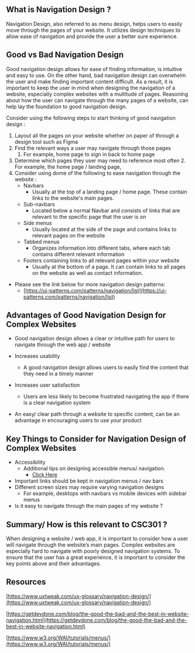 ## What is Navigation Design ?
Navigation Design, also referred to as menu design, helps users to easily move through the pages of your website. It utilizes design techniques to allow ease of navigation and provide the user a better sure experience. 


## Good vs Bad Navigation Design 
Good navigation design allows for ease of  finding information, is intuitive and easy to use. On the other hand, bad navigation design can overwhelm the user and make finding important content difficult.  As a result,  it is important to keep the user in mind when designing the navigation of a website, especially complex websites with a multitude of pages. Reasoning about how the user can navigate through the many pages of a website, can help lay the foundation to good navigation design. 

Consider using the following steps to start thinking of good navigation design  : 

1. Layout all the pages on your website whether on paper of through a design tool such as Figma 
2.  Find the relevant ways a user may navigate through those pages 
    1. For example, home page to sign in back to home page 
3. Determine which pages they user may need to reference most often
    2. For example, the home page / landing page, 
4. Consider using dome of the following to ease navigation through the website :  
    * Navbars
        * Usually at the top of a landing page / home page. These contain links to the website's main pages. 
    * Sub-navbars
        * Located below a normal Navbar and  consists of links that are relevant to the specific page that the user is on 
    * Side menus
        * Usually located at the side of the page and contains links to relevant pages on the website 
    * Tabbed menus
        * Organizes information into different tabs, where each tab contains different relevant information
    * Footers containing links to all relevant pages within your website 
        * Usually at the bottom of a page. It can contain links to all pages on the website as well as contact information.
          
* Please see the link below for more navigation design patterns:
    * [https://ui-patterns.com/patterns/navigation/list](https://ui-patterns.com/patterns/navigation/list)
      

## Advantages of Good Navigation Design for Complex Websites  

* Good navigation design allows a clear or  intuitive path for users to navigate through the web app / website 
* Increases usability 
    * A good navigation design allows users to easily find the content that they need in a timely manner  
* Increases user satisfaction 
    * Users are less likely to become frustrated navigating the app if there is a clear  navigation system      

* An easy/ clear  path through a website to specific content, can be an advantage in encouraging users to use your product 

     


## Key Things  to Consider for Navigation Design of Complex Websites 
* Accessibility 
    * Additional tips on designing accessible menus/ navigation.
        * [Click Here](https://www.w3.org/WAI/tutorials/menus/)
* Important links should be kept in navigation menus / nav bars
* Different screen sizes may require varying navigation designs 
    * For example, desktops  with navbars vs mobile devices with sidebar menus 
* Is it easy to navigate through the main pages of my website ?
  

## Summary/ How is this relevant to CSC301 ? 

When designing a website / web app, it is important to consider how a user will navigate through the website’s  main pages.  Complex websites are especially hard to navigate with poorly designed navigation systems. To ensure that the user has a great experience, it is important to consider the key points above and their advantages. 

## Resources 

[https://www.uxtweak.com/ux-glossary/navigation-design/](https://www.uxtweak.com/ux-glossary/navigation-design/)

[https://getdevdone.com/blog/the-good-the-bad-and-the-best-in-website-navigation.html](https://getdevdone.com/blog/the-good-the-bad-and-the-best-in-website-navigation.html)

[https://www.w3.org/WAI/tutorials/menus/](https://www.w3.org/WAI/tutorials/menus/)
